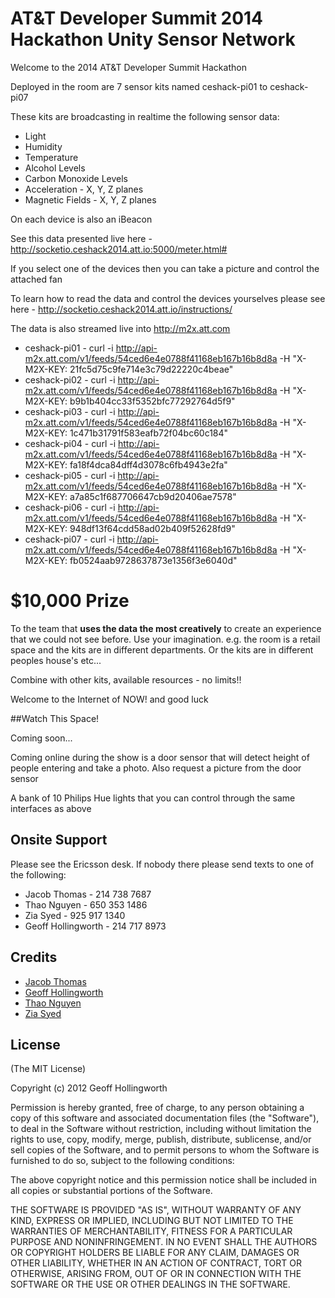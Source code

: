 # AT&T Developer Summit 2014 Hackathon Unity Sensor Network

Welcome to the 2014 AT&T Developer Summit Hackathon

Deployed in the room are 7 sensor kits named ceshack-pi01 to ceshack-pi07

These kits are broadcasting in realtime the following sensor data:

* Light
* Humidity
* Temperature
* Alcohol Levels
* Carbon Monoxide Levels
* Acceleration - X, Y, Z planes
* Magnetic Fields - X, Y, Z planes

On each device is also an iBeacon

See this data presented live here - http://socketio.ceshack2014.att.io:5000/meter.html#

If you select one of the devices then you can take a picture and control the attached fan

To learn how to read the data and control the devices yourselves please see here - http://socketio.ceshack2014.att.io/instructions/

The data is also streamed live into http://m2x.att.com

* ceshack-pi01 - curl -i http://api-m2x.att.com/v1/feeds/54ced6e4e0788f41168eb167b16b8d8a -H "X-M2X-KEY: 21fc5d75c9fe714e3c79d22220c4beae"
* ceshack-pi02 - curl -i http://api-m2x.att.com/v1/feeds/54ced6e4e0788f41168eb167b16b8d8a -H "X-M2X-KEY: b9b1b404cc33f5352bfc77292764d5f9"
* ceshack-pi03 - curl -i http://api-m2x.att.com/v1/feeds/54ced6e4e0788f41168eb167b16b8d8a -H "X-M2X-KEY: 1c471b31791f583eafb72f04bc60c184"
* ceshack-pi04 - curl -i http://api-m2x.att.com/v1/feeds/54ced6e4e0788f41168eb167b16b8d8a -H "X-M2X-KEY: fa18f4dca84dff4d3078c6fb4943e2fa"
* ceshack-pi05 - curl -i http://api-m2x.att.com/v1/feeds/54ced6e4e0788f41168eb167b16b8d8a -H "X-M2X-KEY: a7a85c1f687706647cb9d20406ae7578"
* ceshack-pi06 - curl -i http://api-m2x.att.com/v1/feeds/54ced6e4e0788f41168eb167b16b8d8a -H "X-M2X-KEY: 948df13f64cdd58ad02b409f52628fd9"
* ceshack-pi07 - curl -i http://api-m2x.att.com/v1/feeds/54ced6e4e0788f41168eb167b16b8d8a -H "X-M2X-KEY: fb0524aab9728637873e1356f3e6040d"


# $10,000 Prize

To the team that **uses the data the most creatively** to create an experience that we could not see before. Use your imagination. e.g. the room is a retail space and the kits are in different departments.  Or the kits are in different peoples house's etc...

Combine with other kits, available resources - no limits!!

Welcome to the Internet of NOW! and good luck

##Watch This Space!

Coming soon...

Coming online during the show is a door sensor that will detect height of people entering and take a photo.  Also request a picture from the door sensor

A bank of 10 Philips Hue lights that you can control through the same interfaces as above

## Onsite Support

Please see the Ericsson desk.  If nobody there please send texts to one of the following:

  - Jacob Thomas - 214 738 7687
  - Thao Nguyen - 650 353 1486
  - Zia Syed - 925 917 1340
  - Geoff Hollingworth - 214 717 8973

## Credits

  - [Jacob Thomas](http://github.com/bjacobt)
  - [Geoff Hollingworth](http://github.com/eusholli)
  - [Thao Nguyen](http://github.com/boulethao)
  - [Zia Syed](http://github.com/ztsyed)

## License

(The MIT License)

Copyright (c) 2012 Geoff Hollingworth

Permission is hereby granted, free of charge, to any person obtaining a copy of
this software and associated documentation files (the "Software"), to deal in
the Software without restriction, including without limitation the rights to
use, copy, modify, merge, publish, distribute, sublicense, and/or sell copies of
the Software, and to permit persons to whom the Software is furnished to do so,
subject to the following conditions:

The above copyright notice and this permission notice shall be included in all
copies or substantial portions of the Software.

THE SOFTWARE IS PROVIDED "AS IS", WITHOUT WARRANTY OF ANY KIND, EXPRESS OR
IMPLIED, INCLUDING BUT NOT LIMITED TO THE WARRANTIES OF MERCHANTABILITY, FITNESS
FOR A PARTICULAR PURPOSE AND NONINFRINGEMENT. IN NO EVENT SHALL THE AUTHORS OR
COPYRIGHT HOLDERS BE LIABLE FOR ANY CLAIM, DAMAGES OR OTHER LIABILITY, WHETHER
IN AN ACTION OF CONTRACT, TORT OR OTHERWISE, ARISING FROM, OUT OF OR IN
CONNECTION WITH THE SOFTWARE OR THE USE OR OTHER DEALINGS IN THE SOFTWARE.
